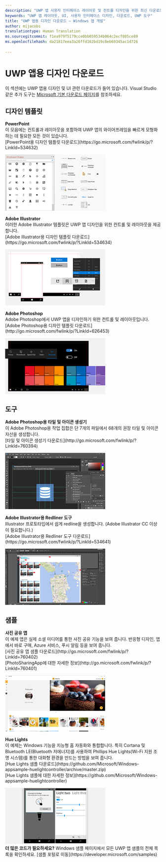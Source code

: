 ```yaml
---
description: "UWP 앱 사용자 인터페이스 레이아웃 및 컨트롤 디자인을 위한 최신 다운로드 및 도구를 가져옵니다."
keywords: "UWP 앱 레이아웃, UI, 사용자 인터페이스 디자인, 다운로드, UWP 도구"
title: "UWP 앱용 디자인 다운로드 – Windows 앱 개발"
author: mijacobs
translationtype: Human Translation
ms.sourcegitcommit: f1ea979f5179cce0bb059534b064c2ecf805ce89
ms.openlocfilehash: da21817eea3a26ffd162bd19c8eb69345ac1d726

---
```


<link rel="stylesheet" href="https://az835927.vo.msecnd.net/sites/uwp/Resources/css/custom.css"> 

# UWP 앱용 디자인 다운로드


이 섹션에는 UWP 앱용 디자인 및 UI 관련 다운로드가 들어 있습니다. Visual Studio 같은 추가 도구는 [Microsoft 기본 다운로드 페이지](https://developer.microsoft.com/downloads)를 참조하세요. 


## 디자인 템플릿

<div class="side-by-side">
<div class="side-by-side-content">
  <div class="side-by-side-content-left">
    <p><b>PowerPoint</b><br/>
이 모음에는 컨트롤과 레이아웃을 포함하여 UWP 앱의 와이어프레임을 빠르게 모형화하는 데 필요한 모든 것이 있습니다.<br/>[PowerPoint용 디자인 템플릿 다운로드](https://go.microsoft.com/fwlink/p/?LinkId=534632)</p>
  </div>
  <div class="side-by-side-content-right">
<a href="https://go.microsoft.com/fwlink/p/?LinkId=534632"><img src="images/powerpoint.jpg" alt="Download the PowerPoint design templates" /></a>
  </div>
</div>
</div>

<div class="side-by-side">
<div class="side-by-side-content">
  <div class="side-by-side-content-left">
            <p><b>Adobe Illustrator</b><br/>
이러한 Adobe Illustrator 템플릿은 UWP 앱 디자인을 위한 컨트롤 및 레이아웃을 제공합니다.<br/>[Adobe Illustrator용 디자인 템플릿 다운로드](https://go.microsoft.com/fwlink/p/?LinkId=534634)</p>    
  </div>
  <div class="side-by-side-content-right">
<a href="https://go.microsoft.com/fwlink/p/?LinkId=534634"><img src="images/illustrator.jpg" alt="Download the design templates for Adobe Illustrator" /></a>
  </div>
</div>
</div>

<div class="side-by-side">
<div class="side-by-side-content">
  <div class="side-by-side-content-left">
            <p><b>Adobe Photoshop</b><br/>
Adobe Photoshop에서 UWP 앱을 디자인하기 위한 컨트롤 및 레이아웃입니다.<br/>[Adobe Photoshop용 디자인 템플릿 다운로드](http://go.microsoft.com/fwlink/p/?LinkId=626453)</p>    
  </div>
  <div class="side-by-side-content-right">
<a href="http://go.microsoft.com/fwlink/p/?LinkId=626453"><img src="images/photoshop.jpg" alt="Download the design templates for Adobe Photoshop" /></a>
  </div>
</div>
</div>

## 도구

<div class="side-by-side">
<div class="side-by-side-content">
  <div class="side-by-side-content-left">
            <p><b>Adobe Photoshop용 타일 및 아이콘 생성기</b><br/>
이 Adobe Photoshop용 작업 집합은 단 7개의 파일에서 68개의 권장 타일 및 아이콘 자산을 생성합니다. <br/>[타일 및 아이콘 생성기 다운로드](http://go.microsoft.com/fwlink/p/?LinkId=760394)</p>    
  </div>
  <div class="side-by-side-content-right">
<a href="http://go.microsoft.com/fwlink/p/?LinkId=760394"><img src="images/tile-icon-generator.png" alt="Download the tile and icon generator" /></a>
  </div>
</div>
</div>

<div class="side-by-side">
<div class="side-by-side-content">
  <div class="side-by-side-content-left">
            <p><b>Adobe Illustrator용 Redliner 도구</b><br/>
Illustrator 프로토타입에서 쉽게 redline을 생성합니다. (Adobe Illustrator CC 이상이 필요합니다.)<br/>[Adobe Illustrator용 Redliner 도구 다운로드](https://go.microsoft.com/fwlink/p/?LinkId=534641)</p>  
  </div>
  <div class="side-by-side-content-right">
<a href="https://go.microsoft.com/fwlink/p/?LinkId=534641"><img src="images/redliner-tool.png" alt="Download the Redliner tool for Adobe Illustrator" /></a>
  </div>
</div>
</div>

## 샘플

<div class="side-by-side">
<div class="side-by-side-content">
  <div class="side-by-side-content-left">
            <p><b>사진 공유 앱</b> <br/>
이 예제 앱은 실제 소셜 미디어를 통한 사진 공유 기능을 보여 줍니다. 반응형 디자인, 앱에서 바로 구매, Azure 서비스, 푸시 알림 등을 보여 줍니다. <br/>[사진 공유 앱 샘플 다운로드](http://go.microsoft.com/fwlink/p/?LinkId=760402)<br/>[PhotoSharingApp에 대한 자세한 정보](http://go.microsoft.com/fwlink/p/?LinkId=760401)</p>    
  </div>
  <div class="side-by-side-content-right">
<a href="http://go.microsoft.com/fwlink/p/?LinkId=760402"><img src="images/photo-sharing.png" alt="Download the Photo sharing app sample" /></a>
  </div>
</div>
</div>

<div class="side-by-side">
<div class="side-by-side-content">
  <div class="side-by-side-content-left">
            <p><b>Hue Lights </b><br/>
이 예제는 Windows 기능을 지능형 홈 자동화와 통합합니다. 특히 Cortana 및 Bluetooth LE(Bluetooth 저에너지)를 사용하여 Phillips Hue Lights(Wi-Fi 지원 조명 시스템)를 통한 대화형 환경을 만드는 방법을 보여 줍니다. <br/>[Hue Lights 샘플 다운로드](https://github.com/Microsoft/Windows-appsample-huelightcontroller/archive/master.zip)<br/>[Hue Lights 샘플에 대한 자세한 정보](https://github.com/Microsoft/Windows-appsample-huelightcontroller)</p>    
  </div>
  <div class="side-by-side-content-right">
<a href="https://github.com/Microsoft/Windows-appsample-huelightcontroller/archive/master.zip"><img src="images/hue-lights.png" alt="Download the Hue Lights sample" /></a>
  </div>
</div>
</div>
<b>더 많은 코드가 필요하세요?</b> Windows 샘플 페이지에서 모든 UWP 앱 샘플의 전체 목록을 확인하세요. [샘플 포털로 이동](https://developer.microsoft.com/samples)


<!--HONumber=Aug16_HO5-->


